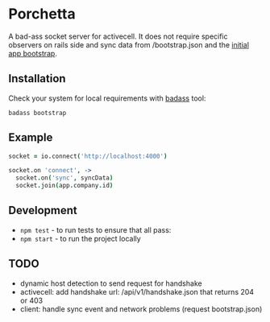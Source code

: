 # Porchetta

  A bad-ass socket server for activecell.
  It does not require specific observers on rails side and sync data from /bootstrap.json and the [initial app bootstrap](https://github.com/activecell/activecell/blob/master/app/views/home/index.html.erb).

## Installation

  Check your system for local requirements with [badass](https://github.com/activecell/badass) tool:

    badass bootstrap

## Example

```coffee
socket = io.connect('http://localhost:4000')

socket.on 'connect', ->
  socket.on('sync', syncData)
  socket.join(app.company.id)
```

## Development

  * `npm test` - to run tests to ensure that all pass:
  * `npm start` - to run the project locally

## TODO

  * dynamic host detection to send request for handshake
  * activecell: add handshake url: /api/v1/handshake.json that returns 204 or 403
  * client: handle sync event and network problems (request bootstrap.json)
